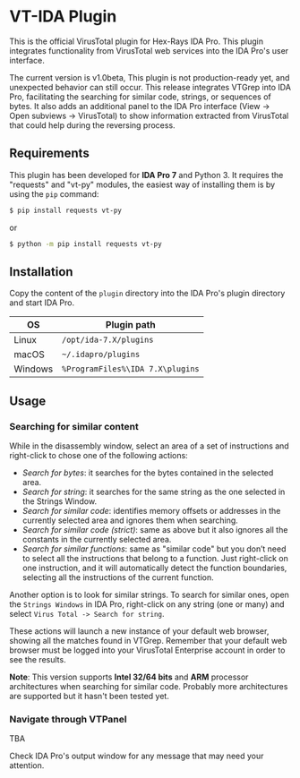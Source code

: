 # VT-IDA Plugin
This is the official VirusTotal plugin for Hex-Rays IDA Pro. This plugin integrates functionality from VirusTotal web services into the IDA Pro's user interface. 

The current version is v1.0beta, This plugin is not production-ready yet, and unexpected behavior can still occur. This release integrates VTGrep into IDA Pro, facilitating the searching for similar code, strings, or sequences of bytes. It also adds an additional panel to the IDA Pro interface (View -> Open subviews -> VirusTotal) to show information extracted from VirusTotal that could help during the reversing process.

## Requirements
This plugin has been developed for **IDA Pro 7** and Python 3. 
It requires the "requests" and "vt-py" modules, the easiest way of installing them is by using the ``pip`` command:

```bash
$ pip install requests vt-py
```
or 

```bash
$ python -m pip install requests vt-py
```


## Installation
Copy the content of the ``plugin`` directory into the IDA Pro's plugin directory and start IDA Pro. 

| OS      | Plugin path                                 |
| ------- | ------------------------------------------- |
| Linux   | `/opt/ida-7.X/plugins`                      |
| macOS   | `~/.idapro/plugins`                         |
| Windows | `%ProgramFiles%\IDA 7.X\plugins`       |


## Usage

### Searching for similar content
While in the disassembly window, select an area of a set of instructions and right-click to chose one of the following actions:

- *Search for bytes*: it searches for the bytes contained in the selected area.
- *Search for string*: it searches for the same string as the one selected in the Strings Window.
- *Search for similar code*: identifies memory offsets or addresses in the currently selected area and ignores them when searching.
- *Search for similar code (strict)*: same as above but it also ignores all the constants in the currently selected area.
- *Search for similar functions*: same as "similar code" but you don’t need to select all the instructions that belong to a function. Just right-click on one instruction, and it will automatically detect the function boundaries, selecting all the instructions of the current function.

Another option is to look for similar strings. To search for similar ones, open the `Strings Windows` in IDA Pro, right-click on any string (one or many) and select `Virus Total -> Search for string`. 

These actions will launch a new instance of your default web browser, showing all the matches found in VTGrep. Remember that your default web browser must be logged into your VirusTotal Enterprise account in order to see the results.

**Note**: This version supports **Intel 32/64 bits** and **ARM** processor architectures when searching for similar code. Probably more architectures are supported but it hasn't been tested yet.

### Navigate through VTPanel
TBA

Check IDA Pro's output window for any message that may need your attention.

